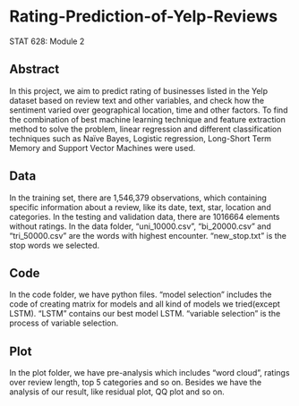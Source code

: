 # Rating-Prediction-of-Yelp-Reviews
STAT 628: Module 2
## Abstract
In this project, we aim to predict rating of businesses listed in the Yelp dataset based on review text and other variables, and check how the sentiment varied over geographical location, time and other factors. To find the combination of best machine learning technique and feature extraction method to solve the problem, linear regression and different classification techniques such as Naïve Bayes, Logistic regression, Long-Short Term Memory and Support Vector Machines were used. 
## Data
In the training set, there are 1,546,379 observations, which containing specific information about a review, like its date, text, star, location and categories. In the testing and validation data, there are 1016664 elements without ratings. 
In the data folder,  “uni_10000.csv”, “bi_20000.csv” and “tri_50000.csv” are the words with highest encounter. “new_stop.txt” is the stop words we selected. 
## Code
In the code folder, we have python files. “model selection” includes the code of creating matrix for models and all kind of models we tried(except LSTM). “LSTM” contains our best model LSTM. “variable selection” is the process of variable selection. 
## Plot
In the plot folder,  we have pre-analysis which includes “word cloud”, ratings over review length,  top 5 categories and so on. Besides we have the analysis of our result, like residual plot, QQ plot and so on.
